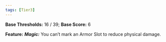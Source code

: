 ```yaml
---
tags: [Tier3]
---
```

**Base Thresholds:** 16 / 39; **Base Score:** 6

**Feature:** ***Magic:*** You can’t mark an Armor Slot to reduce physical damage.
